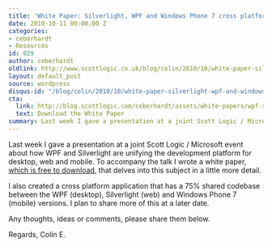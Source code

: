 ```yaml
---
title: 'White Paper: Silverlight, WPF and Windows Phone 7 cross platform development'
date: 2010-10-11 00:00:00 Z
categories:
- ceberhardt
- Resources
id: 829
author: ceberhardt
oldlink: http://www.scottlogic.co.uk/blog/colin/2010/10/white-paper-silverlight-wpf-and-windows-phone-7-cross-platform-development/
layout: default_post
source: wordpress
disqus-id: "/blog/colin/2010/10/white-paper-silverlight-wpf-and-windows-phone-7-cross-platform-development/"
cta:
  link: http://blog.scottlogic.com/ceberhardt/assets/white-papers/wpf-silverlight.pdf
  text: Download the White Paper
summary: Last week I gave a presentation at a joint Scott Logic / Microsoft event about how WPF and Silverlight are unifying the development platform for desktop, web and mobile. To accompany the talk I wrote a white paper, [which is free to download]({{site.baseurl}}/ceberhardt/assets/white-papers/wpf-silverlight.pdf), that delves into this subject in a little more detail.
---
```


Last week I gave a presentation at a joint Scott Logic / Microsoft event about how WPF and Silverlight are unifying the development platform for desktop, web and mobile. To accompany the talk I wrote a white paper, [which is free to download]({{site.baseurl}}/ceberhardt/assets/white-papers/wpf-silverlight.pdf), that delves into this subject in a little more detail.

I also created a cross platform application that has a 75% shared codebase between the WPF (desktop), Silverlight (web) and Windows Phone 7 (mobile) versions. I plan to share more of this at a later date.

Any thoughts, ideas or comments, please share them below.

Regards, Colin E.
